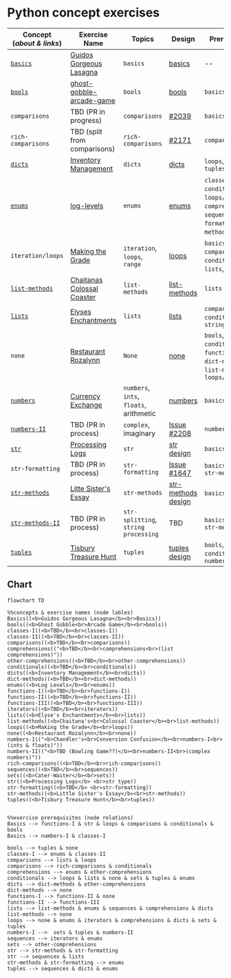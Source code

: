 # Python concept exercises

| **Concept<br>(_about & links_)**                                                                        | **Exercise Name**                                                                                                                                                    | **Topics**                              | **Design**                                                                                                                               | **Prerequisites**                                                                                                        |
| ------------------------------------------------------------------------------------------------------- | -------------------------------------------------------------------------------------------------------------------------------------------------------------------- | --------------------------------------- | ---------------------------------------------------------------------------------------------------------------------------------------- | ------------------------------------------------------------------------------------------------------------------------ |
| [`basics`](https://github.com/exercism/v3/tree/master/languages/python/concepts/basics)                 | [Guidos Gorgeous Lasagna](https://github.com/exercism/v3/tree/master/languages/python/exercises/concept/guidos-gorgeous-lasagna)                                     | `basics`                                | [basics](https://github.com/exercism/v3/blob/master/languages/python/exercises/concept/guidos-gorgeous-lasagna/.meta/design.md)          | --                                                                                                                       |
| [`bools`](https://github.com/exercism/v3/tree/master/languages/python/concepts/bools)                   | [ghost-gobble-arcade-game](https://github.com/exercism/v3/tree/master/languages/python/exercises/concept/ghost-gobble-arcade-game)                                   | `bools`                                 | [bools](https://github.com/exercism/v3/blob/master/languages/python/exercises/concept/ghost-gobble-arcade-game/.meta/design.md)          | `basics`                                                                                                                 |
| `comparisons`                                                                                           | TBD (PR in progress)                                                                                                                                                 | `comparisons`                           | [#2039](https://github.com/exercism/v3/issues/2039)                                                                                      | `basics`                                                                                                                 |
| `rich-comparisons`                                                                                      | TBD (split from comparisons)                                                                                                                                         | `rich-comparisons`                      | [#2171](https://github.com/exercism/v3/issues/2171)                                                                                      | `comparisons`                                                                                                            |
| [`dicts`](https://github.com/exercism/v3/tree/master/languages/python/concepts/dicts)                   | [Inventory Management](https://github.com/exercism/v3/tree/master/languages/python/exercises/concept/inventory-management)                                           | `dicts`                                 | [dicts](https://github.com/exercism/v3/blob/master/languages/python/exercises/concept/inventory-management/.meta/design.md)              | `loops`, `lists`, `tuples`                                                                                               |
| [`enums`](https://github.com/exercism/v3/tree/master/languages/python/concepts/enums)                   | [log-levels](https://github.com/exercism/v3/tree/master/languages/python/exercises/concept/log-levels)                                                               | `enums`                                 | [enums](https://github.com/exercism/v3/blob/master/languages/python/exercises/concept/log-levels/.meta/design.md)                        | `classes-I`, `conditionals`, `loops/iteration`, `comprehensions`, `sequences`, `str-formatting`, `str-methods`, `tuples` |
| `iteration/loops`                                                                                       | [Making the Grade](https://github.com/exercism/v3/tree/master/languages/python/exercises/concept/making-the-grade)                                                   | `iteration`, `loops`, `range`           | [loops](https://github.com/exercism/v3/blob/master/languages/python/exercises/concept/making-the-grade/.meta/design.md)                  | `basics`, `comparisons`, `conditionals`, `lists`, `strings`                                                              |
| [`list-methods`](https://github.com/exercism/v3/tree/master/languages/python/concepts/list-methods)     | [Chaitanas Colossal Coaster](https://github.com/exercism/v3/tree/master/languages/python/exercises/concept/chaitanas-colossal-coaster)                               | `list-methods`                          | [list-methods](https://github.com/exercism/v3/blob/master/languages/python/exercises/concept/chaitanas-colossal-coaster/.meta/design.md) | `lists`                                                                                                                  |
| [`lists`](https://github.com/exercism/v3/tree/master/languages/python/concepts/lists)                   | [Elyses Enchantments](https://github.com/exercism/v3/tree/master/languages/python/exercises/concept/elyses-enchantments)                                             | `lists`                                 | [lists](https://github.com/exercism/v3/blob/master/languages/python/exercises/concept/chaitanas-colossal-coaster/.meta/design.md)        | `comparisons`, `conditionals`, `strings`                                                                                 |
| `none`                                                                                                  | [Restaurant Rozalynn](https://github.com/exercism/v3/tree/master/languages/python/exercises/concept/restaurant-rozalynn)                                             | `None`                                  | [none](https://github.com/exercism/v3/blob/master/languages/python/exercises/concept/restaurant-rozalynn/.meta/design.md)                | `bools`, `conditionals`, `functions-I`, `dict-methods`, `list-methods`, `loops/iteration`                                |
| [`numbers`](https://github.com/exercism/v3/tree/master/languages/python/concepts/numbers)             | [Currency Exchange](https://github.com/exercism/v3/tree/master/languages/python/exercises/concept/currency-exchange)| `numbers`, `ints`, `floats`, arithmetic | [numbers](https://github.com/exercism/v3/blob/master/languages/python/exercises/concept/currency-exchange/.meta/design)                                                                                | `basics`                                                                                                                 |
| [`numbers-II`](https://github.com/exercism/v3/tree/master/languages/python/concepts/numbers)            | TBD (PR in process)                                                                                                                                                  | `complex`, imaginary                    | [Issue #2208](https://github.com/exercism/v3/issues/2208)                                                                                | `numbers-I`                                                                                                              |
| [`str`](https://github.com/exercism/v3/tree/master/languages/python/concepts/strings)                   | [Processing Logs](https://github.com/exercism/v3/tree/master/languages/python/exercises/concept/processing-logs)                                                     | `str`                                   | [str design](https://github.com/exercism/v3/blob/master/languages/python/exercises/concept/processing-logs/.meta/design.md)              | `basics`                                                                                                                 |
| `str-formatting`                                                                                        | TBD (PR in process)                                                                                                                                                  | `str-formatting`                        | [Issue #1647](https://github.com/exercism/v3/issues/1648)                                                                                | `basics`, `strings`, `str-methods-I`                                                                                     |
| [`str-methods`](https://github.com/exercism/v3/tree/master/languages/python/concepts/string-methods)    | [Litte Sister's Essay](https://github.com/exercism/v3/tree/master/languages/python/exercises/concept/little-sisters-essay)                                           | `str-methods`                           | [str-methods design](https://github.com/exercism/v3/blob/master/languages/python/exercises/concept/little-sisters-essay/.meta/design.md) | `basics`, `strings`                                                                                                      |
| [`str-methods-II`](https://github.com/exercism/v3/tree/master/languages/python/concepts/string-methods) | TBD (PR in process)                                                                                                                                                  | `str-splitting`, `string processing`    | TBD                                                                                                                                      | `basics`, `strings`, `str-methods-I`                                                                                     |
| [`tuples`](https://github.com/exercism/v3/tree/master/languages/python/concepts/tuples)                 | [Tisbury Treasure Hunt](https://github.com/exercism/v3/tree/master/languages/python/exercises/concept/tisbury-treasure-hunt)                                         | `tuples`                                | [tuples design](https://github.com/exercism/v3/blob/master/languages/python/exercises/concept/tisbury-treasure-hunt/.meta/design.md)     | `bools`, `loops`, `conditionals`, `numbers-I`                                                                            |

## Chart

```mermaid
flowchart TD

%%concepts & exercise names (node lables)
Basics((<b>Guidos Gorgeous Lasagna</b><br>Basics))
bools((<b>Ghost Gobble<br>Arcade Game</b><br>bools))
classes-I((<b>TBD</b><br>classes-I))
classes-II((<b>TBD</b><br>classes-II))
comparisons((<b>TBD</b><br>comparisons))
comprehensions(("<b>TBD</b><br>comprehensions<br>(list comprehensions)"))
other-comprehensions((<b>TBD</b><br>other-comprehensions))
conditionals((<b>TBD</b><br>conditionals))
dicts((<b>Inventory Management</b><br>dicts))
dict-methods((<b>TBD</b><br>dict-methods))
enums((<b>Log Levels</b><br>enums))
functions-I((<b>TBD</b><br>functions-I))
functions-II((<b>TBD</b><br>functions-II))
functions-III((<b>TBD</b><br>functions-III))
iterators((<b>TBD</b><br>iterators))
lists((<b>Elyse's Enchantments</b><br>lists))
list-methods((<b>Chaitana's<br>Colossal Coaster</b><br>list-methods))
loops((<b>Making the Grade</b><br>loops))
none((<b>Restaurant Rozalynn</b><br>none))
numbers-I(("<b>Chandler's<br>Conversion Confusion</b><br>numbers-I<br>(ints & floats)"))
numbers-II(("<b>TBD (Bowling Game??)</b><br>numbers-II<br>(complex numbers)"))
rich-comparisons((<b>TBD</b><br>rich-comparisons))
sequences((<b>TBD</b><br>sequences))
sets((<b>Cater-Waiter</b><br>sets))
str((<b>Processing Logs</b> <br>str type))
str-formatting((<b>TBD</b> <br>str-formatting))
str-methods((<b>Little Sister's Essay</b><br>str-methods))
tuples((<b>Tisbury Treasure Hunt</b><br>tuples))


%%exercise prerequisites (node relations)
Basics --> functions-I & str & loops & comparisons & conditionals & bools
Basics --> numbers-I & classes-I

bools --> tuples & none
classes-I --> enums & classes-II
comparisons --> lists & loops
comparisons --> rich-comparisons & conditionals
comprehensions --> enums & other-comprehensions
conditionals --> loops & lists & none & sets & tuples & enums
dicts --> dict-methods & other-comprehensions
dict-methods --> none
functions-I --> functions-II & none
functions-II --> functions-III
lists --> list-methods & enums & sequences & comprehensions & dicts
list-methods --> none
loops --> none & enums & iterators & comprehensions & dicts & sets & tuples
numbers-I -->  sets & tuples & numbers-II
sequences --> iterators & enums
sets --> other-comprehensions
str --> str-methods & str-formatting
str --> sequences & lists
str-methods & str-formatting --> enums
tuples --> sequences & dicts & enums
```
